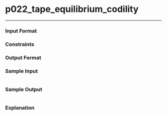 # p022_tape_equilibrium_codility
---

### Input Format 

### Constraints

### Output Format 

### Sample Input
```
```
### Sample Output
```
```
### Explanation
